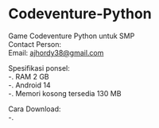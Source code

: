 # Codeventure-Python
Game Codeventure Python untuk SMP  
Contact Person:  
Email: ajhordy38@gmail.com  
  
Spesifikasi ponsel:  
-. RAM 2 GB  
-. Android 14  
-. Memori kosong tersedia 130 MB  
  
Cara Download:  
-. 
